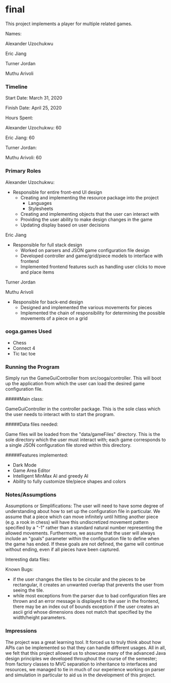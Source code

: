 final
====

This project implements a player for multiple related games.

Names:

Alexander Uzochukwu

Eric Jiang

Turner Jordan

Muthu Arivoli

### Timeline

Start Date: March 31, 2020

Finish Date: April 25, 2020

Hours Spent:

Alexander Uzochukwu: 60

Eric Jiang: 60

Turner Jordan:

Muthu Arivoli: 60

### Primary Roles
Alexander Uzochukwu:
* Responsible for entire front-end UI design
    * Creating and implementing the resource package into the project
        * Languages
        * Stylesheets
    * Creating and implementing objects that the user can interact with
    * Providing the user ability to make design changes in the game
    * Updating display based on user decisions

Eric Jiang
* Responsible for full stack design
    * Worked on parsers and JSON game configuration file design
    * Developed controller and game/grid/piece models to interface with frontend
    * Implemented frontend features such as handling user clicks to move and place items

Turner Jordan

Muthu Arivoli
* Responsible for back-end design
    * Designed and implemented the various movements for pieces
    * Implemented the chain of responsibility for determining the possible movements of a piece on a grid
    
### ooga.games Used
* Chess
* Connect 4
* Tic tac toe

### Running the Program
Simply run the GameGuiController from src/ooga/controller. This will boot up the application from which the user can load the desired game configuration file.

#####Main class: 

GameGuiController in the controller package. This is the sole class which the user needs to interact with to start the program.

#####Data files needed: 

Game files will be loaded from the "data/gameFiles" directory. This is the sole directory which the user must interact with; each game corresponds to a single JSON configuration file stored within this directory.

#####Features implemented:
* Dark Mode
* Game Area Editor
* Intelligent MinMax AI and greedy AI
* Ability to fully customize tile/piece shapes and colors

### Notes/Assumptions

Assumptions or Simplifications:
The user will need to have some degree of understanding about how to set up the configuration file in particular. We assume that a piece which can move infinitely until hitting another piece (e.g. a rook in chess) will have this undiscretized movement pattern specified by a "-1" rather than a standard natural number representing the allowed movements.
Furthermore, we assume that the user will always include an "goals" parameter within the configuration file to define when the game has ended. If these goals are not defined, the game will continue without ending, even if all pieces have been captured. 

Interesting data files:

Known Bugs:
* if the user changes the tiles to be circular and the pieces to be 
rectangular, it creates an unwanted overlap that prevents the user from 
seeing the tile.
* while most exceptions from the parser due to bad configuration files are thrown and an error message is displayed to the user in the frontend, there may be an index out of bounds exception if the user creates an ascii grid whose dimensions does not match that specified by the width/height parameters.

### Impressions
The project was a great learning tool. It forced us to truly think about how APIs can be implemented so that they can handle different usages. All in all, we felt that this project allowed us to showcase many of the advanced Java design principles we developed throughout the course of the semester; from factory classes to MVC separation to inheritance to interfaces and resources, we managed to tie in much of our experience working on parser and simulation in particular to aid us in the development of this project.  
